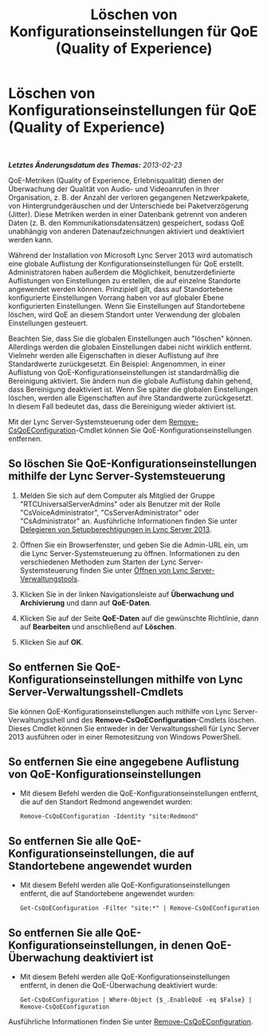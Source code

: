 ﻿---
title: Löschen von Konfigurationseinstellungen für QoE (Quality of Experience)
TOCTitle: Löschen von Konfigurationseinstellungen für QoE (Quality of Experience)
ms:assetid: fd0c4c2f-3bfb-42cb-9b6a-f0f8d5aa9e81
ms:mtpsurl: https://technet.microsoft.com/de-de/library/Gg182613(v=OCS.15)
ms:contentKeyID: 49296007
ms.date: 05/19/2016
mtps_version: v=OCS.15
ms.translationtype: HT
---

# Löschen von Konfigurationseinstellungen für QoE (Quality of Experience)

 

_**Letztes Änderungsdatum des Themas:** 2013-02-23_

QoE-Metriken (Quality of Experience, Erlebnisqualität) dienen der Überwachung der Qualität von Audio- und Videoanrufen in Ihrer Organisation, z. B. der Anzahl der verloren gegangenen Netzwerkpakete, von Hintergrundgeräuschen und der Unterschiede bei Paketverzögerung (Jitter). Diese Metriken werden in einer Datenbank getrennt von anderen Daten (z. B. den Kommunikationsdatensätzen) gespeichert, sodass QoE unabhängig von anderen Datenaufzeichnungen aktiviert und deaktiviert werden kann.

Während der Installation von Microsoft Lync Server 2013 wird automatisch eine globale Auflistung der Konfigurationseinstellungen für QoE erstellt. Administratoren haben außerdem die Möglichkeit, benutzerdefinierte Auflistungen von Einstellungen zu erstellen, die auf einzelne Standorte angewendet werden können. Prinzipiell gilt, dass auf Standortebene konfigurierte Einstellungen Vorrang haben vor auf globaler Ebene konfigurierten Einstellungen. Wenn Sie Einstellungen auf Standortebene löschen, wird QoE an diesem Standort unter Verwendung der globalen Einstellungen gesteuert.

Beachten Sie, dass Sie die globalen Einstellungen auch "löschen" können. Allerdings werden die globalen Einstellungen dabei nicht wirklich entfernt. Vielmehr werden alle Eigenschaften in dieser Auflistung auf ihre Standardwerte zurückgesetzt. Ein Beispiel: Angenommen, in einer Auflistung von QoE-Konfigurationseinstellungen ist standardmäßig die Bereinigung aktiviert. Sie ändern nun die globale Auflistung dahin gehend, dass Bereinigung deaktiviert ist. Wenn Sie später die globalen Einstellungen löschen, werden alle Eigenschaften auf ihre Standardwerte zurückgesetzt. In diesem Fall bedeutet das, dass die Bereinigung wieder aktiviert ist.

Mit der Lync Server-Systemsteuerung oder dem [Remove-CsQoEConfiguration](https://docs.microsoft.com/en-us/powershell/module/skype/Remove-CsQoEConfiguration)-Cmdlet können Sie QoE-Konfigurationseinstellungen entfernen.

## So löschen Sie QoE-Konfigurationseinstellungen mithilfe der Lync Server-Systemsteuerung

1.  Melden Sie sich auf dem Computer als Mitglied der Gruppe "RTCUniversalServerAdmins" oder als Benutzer mit der Rolle "CsVoiceAdministrator", "CsServerAdministrator" oder "CsAdministrator" an. Ausführliche Informationen finden Sie unter [Delegieren von Setupberechtigungen in Lync Server 2013](lync-server-2013-delegate-setup-permissions.md).

2.  Öffnen Sie ein Browserfenster, und geben Sie die Admin-URL ein, um die Lync Server-Systemsteuerung zu öffnen. Informationen zu den verschiedenen Methoden zum Starten der Lync Server-Systemsteuerung finden Sie unter [Öffnen von Lync Server-Verwaltungstools](lync-server-2013-open-lync-server-administrative-tools.md).

3.  Klicken Sie in der linken Navigationsleiste auf **Überwachung und Archivierung** und dann auf **QoE-Daten**.

4.  Klicken Sie auf der Seite **QoE-Daten** auf die gewünschte Richtlinie, dann auf **Bearbeiten** und anschließend auf **Löschen**.

5.  Klicken Sie auf **OK**.

## So entfernen Sie QoE-Konfigurationseinstellungen mithilfe von Lync Server-Verwaltungsshell-Cmdlets

Sie können QoE-Konfigurationseinstellungen auch mithilfe von Lync Server-Verwaltungsshell und des **Remove-CsQoEConfiguration**-Cmdlets löschen. Dieses Cmdlet können Sie entweder in der Verwaltungsshell für Lync Server 2013 ausführen oder in einer Remotesitzung von Windows PowerShell.

## So entfernen Sie eine angegebene Auflistung von QoE-Konfigurationseinstellungen

  - Mit diesem Befehl werden die QoE-Konfigurationseinstellungen entfernt, die auf den Standort Redmond angewendet wurden:
    
        Remove-CsQoEConfiguration -Identity "site:Redmond"

## So entfernen Sie alle QoE-Konfigurationseinstellungen, die auf Standortebene angewendet wurden

  - Mit diesem Befehl werden alle QoE-Konfigurationseinstellungen entfernt, die auf Standortebene angewendet wurden:
    
        Get-CsQoEConfiguration -Filter "site:*" | Remove-CsQoEConfiguration

## So entfernen Sie alle QoE-Konfigurationseinstellungen, in denen QoE-Überwachung deaktiviert ist

  - Mit diesem Befehl werden alle QoE-Konfigurationseinstellungen entfernt, in denen die QoE-Überwachung deaktiviert wurde:
    
        Get-CsQoEConfiguration | Where-Object {$_.EnableQoE -eq $False} | Remove-CsQoEConfiguration

Ausführliche Informationen finden Sie unter [Remove-CsQoEConfiguration](https://docs.microsoft.com/en-us/powershell/module/skype/Remove-CsQoEConfiguration).

